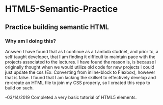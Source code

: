 # HTML5-Semantic-Practice
<h2>Practice building semantic HTML</h1>

<h3>Why am I doing this?</h2>
Answer: I have found that as I continue as a Lambda studnet, and prior to, a self taught developer, that I am finding it difficult to maintain pace with the projects associated to the lectures. I have found the reason is, is because I originally thought when we would utilize old code for new projects I could just update the css (Ex: Converting from inline-block to Flexbox), however that is false. I found that I am lacking the skillset to effectively develop and re-create an HTML file to join my CSS properly, so I created this repo to build on such. 

<p>-03/14/2019
  Completed a very basic tutorial of HTML5 elements.</p>
